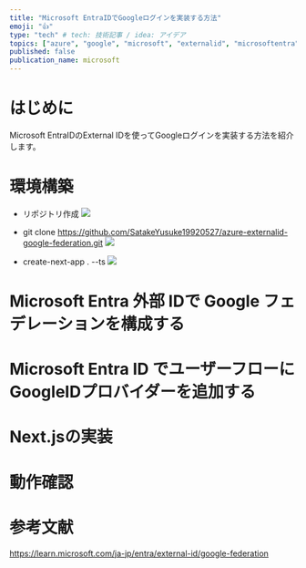 ```yaml
---
title: "Microsoft EntraIDでGoogleログインを実装する方法"
emoji: "👍"
type: "tech" # tech: 技術記事 / idea: アイデア
topics: ["azure", "google", "microsoft", "externalid", "microsoftentra"]
published: false
publication_name: microsoft
---
```


# はじめに
Microsoft EntraIDのExternal IDを使ってGoogleログインを実装する方法を紹介します。

# 環境構築
- リポジトリ作成
![](https://storage.googleapis.com/zenn-user-upload/23c1f844a1f5-20241116.png)

- git clone https://github.com/SatakeYusuke19920527/azure-externalid-google-federation.git
![](https://storage.googleapis.com/zenn-user-upload/44f516b421ce-20241116.png)

- create-next-app . --ts
![](https://storage.googleapis.com/zenn-user-upload/94c34baad0ef-20241116.png)

# Microsoft Entra 外部 IDで Google フェデレーションを構成する

# Microsoft Entra ID でユーザーフローにGoogleIDプロバイダーを追加する

# Next.jsの実装

# 動作確認


# 参考文献
https://learn.microsoft.com/ja-jp/entra/external-id/google-federation
